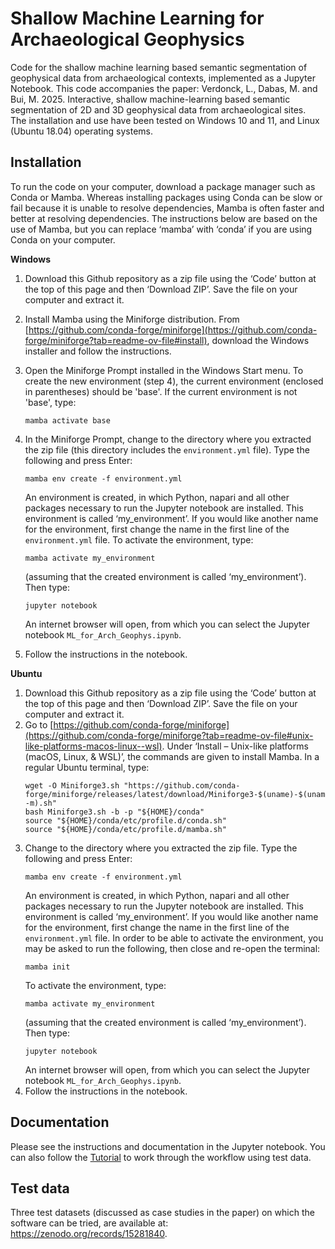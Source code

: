 # Shallow Machine Learning for Archaeological Geophysics
Code for the shallow machine learning based semantic segmentation of geophysical data from archaeological contexts, implemented as a Jupyter Notebook. This code accompanies the paper: Verdonck, L., Dabas, M. and Bui, M. 2025. Interactive, shallow machine-learning based semantic segmentation of 2D and 3D geophysical data from archaeological sites.<br/> The installation and use have been tested on Windows 10 and 11, and Linux (Ubuntu 18.04) operating systems.
## Installation
To run the code on your computer, download a package manager such as Conda or Mamba. Whereas installing packages using Conda can be slow or fail because it is unable to resolve dependencies, Mamba is often faster and better at resolving dependencies. The instructions below are based on the use of Mamba, but you can replace ‘mamba’ with ‘conda’ if you are using Conda on your computer.  

**Windows**
1. Download this Github repository as a zip file using the ‘Code’ button at the top of this page and then ‘Download ZIP’. Save the file on your computer and extract it.
2. Install Mamba using the Miniforge distribution. From [https://github.com/conda-forge/miniforge](https://github.com/conda-forge/miniforge?tab=readme-ov-file#install), download the Windows installer and follow the instructions.
3. Open the Miniforge Prompt installed in the Windows Start menu. To create the new environment (step 4), the current environment (enclosed in parentheses) should be 'base'. If the current environment is not 'base', type:
   ```
   mamba activate base
   ```
5. In the Miniforge Prompt, change to the directory where you extracted the zip file (this directory includes the `environment.yml` file). Type the following and press Enter:

   ```
   mamba env create -f environment.yml
   ```
   An environment is created, in which Python, napari and all other packages necessary to run the Jupyter notebook are installed. This environment is called ‘my_environment’. If you would like another name for the environment, first change the name in the first line of the `environment.yml` file. To activate the environment, type:
   ```
   mamba activate my_environment
   ```
   (assuming that the created environment is called ‘my_environment’). Then type:
   ```
   jupyter notebook
   ```
   An internet browser will open, from which you can select the Jupyter notebook `ML_for_Arch_Geophys.ipynb`.       
6. Follow the instructions in the notebook.

**Ubuntu**   
1. Download this Github repository as a zip file using the ‘Code’ button at the top of this page and then ‘Download ZIP’. Save the file on your computer and extract it.
2. Go to [https://github.com/conda-forge/miniforge](https://github.com/conda-forge/miniforge?tab=readme-ov-file#unix-like-platforms-macos-linux--wsl). Under ‘Install – Unix-like platforms (macOS, Linux, & WSL)’, the commands are given to install Mamba. In a regular Ubuntu terminal, type:
    ```
    wget -O Miniforge3.sh "https://github.com/conda-forge/miniforge/releases/latest/download/Miniforge3-$(uname)-$(uname -m).sh"
    bash Miniforge3.sh -b -p "${HOME}/conda"
    source "${HOME}/conda/etc/profile.d/conda.sh"
    source "${HOME}/conda/etc/profile.d/mamba.sh"
    ```
3. Change to the directory where you extracted the zip file. Type the following and press Enter:
   ```
   mamba env create -f environment.yml
   ```
   An environment is created, in which Python, napari and all other packages necessary to run the Jupyter notebook are installed. This environment is called ‘my_environment’. If you would like another name for the environment, first change the name in the first line of the `environment.yml` file. In order to be able to activate the environment, you may be asked to run the following, then close and re-open the terminal:
   ```
   mamba init
   ```
   To activate the environment, type:
   ```
   mamba activate my_environment
   ```
   (assuming that the created environment is called ‘my_environment’). Then type:
   ```
   jupyter notebook
   ```
   An internet browser will open, from which you can select the Jupyter notebook `ML_for_Arch_Geophys.ipynb`. 
4. Follow the instructions in the notebook.
## Documentation
Please see the instructions and documentation in the Jupyter notebook. You can also follow the [Tutorial](https://github.com/lrverdon/Shallow-Machine-Learning-for-Archaeological-Geophysics/wiki/Tutorial) to work through the workflow using test data.
## Test data
Three test datasets (discussed as case studies in the paper) on which the software can be tried, are available at: https://zenodo.org/records/15281840.
